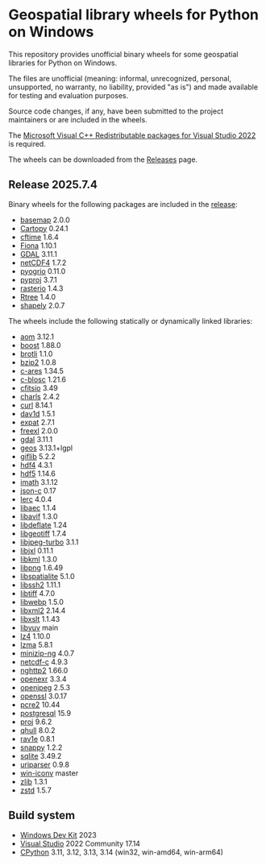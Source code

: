 # Geospatial library wheels for Python on Windows

This repository provides unofficial binary wheels for some geospatial libraries for Python on Windows.

The files are unofficial (meaning: informal, unrecognized, personal, unsupported, no warranty, no liability, provided "as is") and made available for testing and evaluation purposes.

Source code changes, if any, have been submitted to the project maintainers or are included in the wheels.

The [Microsoft Visual C++ Redistributable packages for Visual Studio 2022](https://learn.microsoft.com/en-us/cpp/windows/latest-supported-vc-redist?view=msvc-170) is required.

The wheels can be downloaded from the [Releases](https://github.com/cgohlke/geospatial-wheels/releases) page.

## Release 2025.7.4

Binary wheels for the following packages are included in the
[release](https://github.com/cgohlke/geospatial-wheels/releases/tag/v2025.7.4):

- [basemap](https://pypi.org/project/basemap/) 2.0.0
- [Cartopy](https://pypi.org/project/Cartopy/) 0.24.1
- [cftime](https://pypi.org/project/cftime/) 1.6.4
- [Fiona](https://pypi.org/project/Fiona/) 1.10.1
- [GDAL](https://pypi.org/project/GDAL/) 3.11.1
- [netCDF4](https://pypi.org/project/netCDF4/) 1.7.2
- [pyogrio](https://pypi.org/project/pyogrio/) 0.11.0
- [pyproj](https://pypi.org/project/pyproj/) 3.7.1
- [rasterio](https://pypi.org/project/rasterio/) 1.4.3
- [Rtree](https://pypi.org/project/Rtree/) 1.4.0
- [shapely](https://pypi.org/project/shapely/) 2.0.7

The wheels include the following statically or dynamically linked libraries:

- [aom](https://aomedia.googlesource.com/aom) 3.12.1
- [boost](https://archives.boost.io/release/1.88.0/source/boost_1_88_0.zip) 1.88.0
- [brotli](https://github.com/google/brotli) 1.1.0
- [bzip2](https://sourceware.org/pub/bzip2/bzip2-1.0.8.tar.gz) 1.0.8
- [c-ares](https://github.com/c-ares/c-ares/releases/download/v1.34.5/c-ares-1.34.5.tar.gz) 1.34.5
- [c-blosc](https://github.com/Blosc/c-blosc) 1.21.6
- [cfitsio](https://heasarc.gsfc.nasa.gov/FTP/software/fitsio/c/cfitsio-3.49.tar.gz) 3.49
- [charls](https://github.com/team-charls/charls) 2.4.2
- [curl](https://curl.se/download/curl-8.14.1.tar.gz) 8.14.1
- [dav1d](https://github.com/videolan/dav1d) 1.5.1
- [expat](https://github.com/libexpat/libexpat/releases/download/R_2_7_1/expat-2.7.1.tar.gz) 2.7.1
- [freexl](https://www.gaia-gis.it/gaia-sins/freexl-2.0.0.tar.gz) 2.0.0
- [gdal](https://github.com/OSGeo/gdal) 3.11.1
- [geos](https://download.osgeo.org/geos/geos-3.13.1.tar.bz2) 3.13.1+lgpl
- [giflib](https://sourceforge.net/projects/giflib/files/giflib-5.2.2.tar.gz) 5.2.2
- [hdf4](https://github.com/HDFGroup/hdf4) 4.3.1
- [hdf5](https://github.com/HDFGroup/hdf5/releases/download/hdf5_1.14.6/hdf5-1.14.6.tar.gz) 1.14.6
- [imath](https://github.com/AcademySoftwareFoundation/Imath) 3.1.12
- [json-c](https://github.com/json-c/json-c) 0.17
- [lerc](https://github.com/Esri/lerc) 4.0.4
- [libaec](https://gitlab.dkrz.de/k202009/libaec) 1.1.4
- [libavif](https://github.com/AOMediaCodec/libavif) 1.3.0
- [libdeflate](https://github.com/ebiggers/libdeflate) 1.24
- [libgeotiff](https://github.com/OSGeo/libgeotiff/releases/download/1.7.4/libgeotiff-1.7.4.tar.gz) 1.7.4
- [libjpeg-turbo](https://github.com/libjpeg-turbo/libjpeg-turbo) 3.1.1
- [libjxl](https://github.com/libjxl/libjxl) 0.11.1
- [libkml](https://github.com/libkml/libkml) 1.3.0
- [libpng](https://github.com/glennrp/libpng) 1.6.49
- [libspatialite](http://www.gaia-gis.it/gaia-sins/libspatialite-sources/libspatialite-5.1.0.tar.gz) 5.1.0
- [libssh2](https://www.libssh2.org/download/libssh2-1.11.1.tar.gz) 1.11.1
- [libtiff](https://gitlab.com/libtiff/libtiff) 4.7.0
- [libwebp](https://github.com/webmproject/libwebp) 1.5.0
- [libxml2](https://gitlab.gnome.org/GNOME/libxml2) 2.14.4
- [libxslt](https://gitlab.gnome.org/GNOME/libxslt) 1.1.43
- [libyuv](https://chromium.googlesource.com/libyuv/libyuv) main
- [lz4](https://github.com/lz4/lz4) 1.10.0
- [lzma](https://github.com/tukaani-project/xz) 5.8.1
- [minizip-ng](https://github.com/zlib-ng/minizip-ng) 4.0.7
- [netcdf-c](https://github.com/Unidata/netcdf-c) 4.9.3
- [nghttp2](https://github.com/nghttp2/nghttp2) 1.66.0
- [openexr](https://github.com/AcademySoftwareFoundation/openexr) 3.3.4
- [openjpeg](https://github.com/uclouvain/openjpeg) 2.5.3
- [openssl](https://github.com/openssl/openssl) 3.0.17
- [pcre2](https://github.com/PCRE2Project/pcre2.git) 10.44
- [postgresql](https://ftp.postgresql.org/pub/source/v15.9/postgresql-15.9.tar.gz) 15.9
- [proj](https://download.osgeo.org/proj/proj-9.6.2.tar.gz) 9.6.2
- [qhull](https://github.com/qhull/qhull) 8.0.2
- [rav1e](https://github.com/xiph/rav1e) 0.8.1
- [snappy](https://github.com/google/snappy) 1.2.2
- [sqlite](https://github.com/sqlite/sqlite) 3.49.2
- [uriparser](https://github.com/uriparser/uriparser) 0.9.8
- [win-iconv](https://github.com/OgreTransporter/win-iconv) master
- [zlib](https://github.com/madler/zlib) 1.3.1
- [zstd](https://github.com/facebook/zstd) 1.5.7

## Build system

- [Windows Dev Kit](https://learn.microsoft.com/en-us/windows/arm/dev-kit/) 2023
- [Visual Studio](https://visualstudio.microsoft.com/vs/community/) 2022 Community 17.14
- [CPython](https://www.python.org/downloads/windows/) 3.11, 3.12, 3.13, 3.14 (win32, win-amd64, win-arm64)
